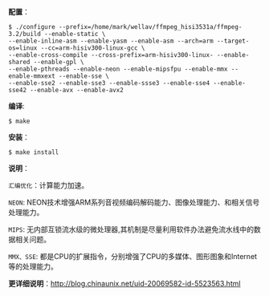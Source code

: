 
**配置**：
```
$ ./configure --prefix=/home/mark/wellav/ffmpeg_hisi3531a/ffmpeg-3.2/build --enable-static \
--enable-inline-asm --enable-yasm --enable-asm --arch=arm --target-os=linux --cc=arm-hisiv300-linux-gcc \
--enable-cross-compile --cross-prefix=arm-hisiv300-linux- --enable-shared --enable-gpl \
--enable-pthreads --enable-neon --enable-mipsfpu --enable-mmx --enable-mmxext --enable-sse \
--enable-sse2 --enable-sse3 --enable-ssse3 --enable-sse4 --enable-sse42 --enable-avx --enable-avx2
```

**编译**:
```
$ make
```

**安装**：
```
$ make install
```

**说明**：

`汇编优化`：计算能力加速。

`NEON`: NEON技术增强ARM系列音视频编码解码能力、图像处理能力、和相关信号处理能力。

`MIPS`: 无内部互锁流水级的微处理器,其机制是尽量利用软件办法避免流水线中的数据相关问题。

`MMX、SSE`: 都是CPU的扩展指令，分别增强了CPU的多媒体、图形图象和Internet等的处理能力。


**更详细说明**：http://blog.chinaunix.net/uid-20069582-id-5523563.html